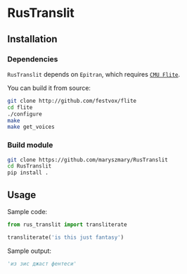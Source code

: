# RusTranslit

## Installation

### Dependencies

`RusTranslit` depends on `Epitran`, which requires [`CMU Flite`](https://github.com/festvox/flite).

You can build it from source:

```sh
git clone http://github.com/festvox/flite
cd flite
./configure
make
make get_voices
```

### Build module

```sh
git clone https://github.com/maryszmary/RusTranslit
cd RusTranslit
pip install .
```

## Usage

Sample code:

```python
from rus_translit import transliterate

transliterate('is this just fantasy') 
```

Sample output:
```python
'из зис джаст фентеси'
```